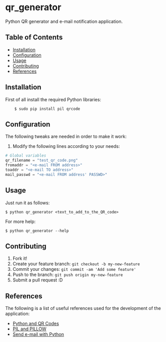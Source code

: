 # qr_generator
Python QR generator and e-mail notification application. 

## Table of Contents
 - [Installation](#installation)
 - [Configuration](#configuration)
 - [Usage](#usage)
 - [Contributing](#contributing)
 - [References](#references)

## Installation

First of all install the required Python libraries:
```shell
    $ sudo pip install pil qrcode
```

## Configuration

The following tweaks are needed in order to make it work:

1. Modify the following lines according to your needs:
```python
# Global variables
qr_filename = "test_qr_code.png"
fromaddr = "<e-mail FROM address>"
toaddr = "<e-mail TO address>"
mail_passwd = "<e-mail FROM address' PASSWD>"
```

## Usage

Just run it as follows:
``` shell
$ python qr_generator <text_to_add_to_the_QR_code>
```
For more help:
``` shell
$ python qr_generator --help
```

## Contributing

1. Fork it!
2. Create your feature branch: `git checkout -b my-new-feature`
3. Commit your changes: `git commit -am 'Add some feature'`
4. Push to the branch: `git push origin my-new-feature`
5. Submit a pull request :D

## References

The following is a list of useful references used for the development of the application:
* [Python and QR Codes](http://blog.matael.org/writing/python-and-qrcodes/)
* [PIL and PILLOW](http://stackoverflow.com/questions/32772596/pip-install-pil-fails)
* [Send e-mail with Python](http://naelshiab.com/tutorial-send-email-python/)
